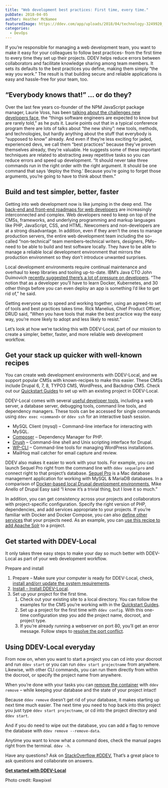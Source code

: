 ```yaml
---
title: "Web development best practices: First time, every time."
pubDate: 2018-04-05
author: Heather McNamee
featuredImage: https://ddev.com/app/uploads/2018/04/technology-3249920_1920.jpg
categories:
  - DevOps
---
```


If you’re responsible for managing a web development team, you want to make it easy for your colleagues to follow best practices- from the first time to every time they set up their projects. DDEV helps reduce errors between collaborators and facilitate knowledge sharing among team members. It sets its defaults to the best practices you define, making them simply “the way you work.” The result is that building secure and reliable applications is easy and hassle-free for your team, too.

## “Everybody knows that!” … or do they?

Over the last few years co-founder of the NPM JavaScript package manager, Laurie Voss, has been [talking about the challenges new developers face,](https://youtu.be/JIJZnF%5FL5KI?t=10m18s) the “things software engineers are expected to know but are rarely told,” as he puts it. Laurie points out that in a typical conference program there are lots of talks about “the new shiny”: new tools, methods, and technologies, but hardly anything about the stuff that everybody is “supposed to know” already. And even if they’re less exciting for jaded, experienced devs, we call them “best practices” because they’ve proven themselves already, they’re valuable. He suggests some of these important techniques are related to abstracting away repetitive tasks so you can reduce errors and speed up development. “It should never take three commands run in the right order with the right argument. It should be one command that says ‘deploy the thing.’ Because you’re going to forget those arguments, you’re going to have to think about them.”

## Build and test simpler, better, faster

Getting into web development now is like jumping in the deep end. The [back-end and front-end roadmaps for web developers](https://ddev.com/ddev-live/web-development-workflows-simplified/) are increasingly interconnected and complex. Web developers need to keep on top of the CMSs, frameworks, and underlying programming and markup languages like PHP, JavaScript, CSS, and HTML. Newcomers and non-developers are at a strong disadvantage. In addition, even if they aren’t the ones to manage production servers, the entire web development team including the so-called “non-technical” team members–technical writers, designers, PMs–need to be able to build and test software locally. They have to be able to manage a reliable local development environment that mirrors the production environment so they don’t introduce unwanted surprises.

Local development environments require continual maintenance and overhaul to keep libraries and tooling up-to-date. IBM’s Java CTO John Duimovich [recently suggested there’s a lot of pressure on developers](https://www.theregister.co.uk/2018/02/22/ibm%5Fjava%5Fcto%5Fjohn%5Fduimovich%5Finterview/). “The notion that as a developer you’ll have to learn Docker, Kubernetes, and 30 other things before you can even deploy an app is something I’d like to get rid of,” he said.

Getting everyone up to speed and working together, using an agreed-to set of tools and best practices takes time. Rick Manelius, Chief Product Officer, DRUD said, “When you have tools that make the best practice way the easy way, you’re more likely to adopt and less likely to resist.”

Let’s look at how we’re tackling this with DDEV-Local, part of our mission to create a simpler, better, faster, and more reliable web development workflow.

## Get your stack up quicker with well-known recipes

You can create web development environments with DDEV-Local, and we support popular CMSs with known-recipes to make this easier. These CMSs include Drupal 6, 7, 8, TYPO3 CMS, WordPress, and Backdrop CMS. Check out our [Quickstart Guides](https://ddev.readthedocs.io/en/latest/users/cli-usage/#quickstart-guides) to set up with an existing project in DDEV-Local.

DDEV-Local comes with several [useful developer tools](https://ddev.readthedocs.io/en/latest/users/developer-tools/), including a web server, a database server, debugging tools, command line tools, and dependency managers. These tools can be accessed for single commands using `ddev exec <command>` or `ddev ssh` for an interactive bash session.

- MySQL Client (mysql) – Command-line interface for interacting with MySQL.
- [Composer](https://getcomposer.org/) – Dependency Manager for PHP.
- [Drush](http://www.drush.org/) – Command-line shell and Unix scripting interface for Drupal.
- [WP-CLI](http://wp-cli.org/) – Command-line tools for managing WordPress installations.
- MailHog mail catcher for email capture and review.

DDEV also makes it easier to work with your tools. For example, you can launch Sequel Pro right from the command line with `ddev sequelpro` and connect right to that project’s database. [Sequel Pro](https://www.sequelpro.com/) is a Mac database management application for working with MySQL & MariaDB databases. In a comparison of [Docker-based local Drupal development environments](https://www.drupaleasy.com/blogs/ultimike/2018/03/ddev-docksal-and-lando-comparison), Mike Anello of Drupal Easy said “I know it’s a trivial thing, but I love it so much.”

In addition, you can get consistency across your projects and collaborators with project-specific configuration. Specify the right version of PHP, dependencies, and add services appropriate to your projects. If you’re familiar with Docker and Docker Compose, you can also [define other services](https://ddev.readthedocs.io/en/latest/users/extend/custom-compose-files/) that your projects need. As an example, you can [use this recipe to add Apache Solr](https://ddev.readthedocs.io/en/latest/users/extend/additional-services/#apache-solr) to a project.

## Get started with DDEV-Local

It only takes three easy steps to make your day so much better with DDEV-Local as part of your web development workflow.

Prepare and install

1. Prepare – Make sure your computer is ready for DDEV-Local, check, [install and/orr update the system requirements](https://ddev.readthedocs.io/en/latest/#system-requirements).
2. [Install – Install DDEV-Local](https://ddev.readthedocs.io/en/latest/#installation).
3. Set up your project for the first time.
   1. Check out your existing site to a local directory. You can follow the examples for the CMS you’re working with in the [Quickstart Guides](https://ddev.readthedocs.io/en/latest/users/cli-usage/#quickstart-guides).
   2. Set up a project for the first time with `ddev config`. With this one-time configuration step you add the project name, docroot, and project type.
   3. If you’re already running a webserver on port 80, you’ll get an error message. Follow steps to [resolve the port conflict](https://ddev.readthedocs.io/en/latest/users/troubleshooting/#webserver-ports-are-already-occupied-by-another-webserver).

## Using DDEV-Local everyday

From now on, when you want to start a project you can cd into your docroot and run `ddev start` or you can run `ddev start projectname` from anywhere. Likewise, with other CLI commands, you can run them directly from within the docroot, or specify the project name from anywhere.

When you’re done with your tasks you can [remove the container](https://ddev.readthedocs.io/en/latest/users/cli-usage/#removing-a-project) with `ddev remove` – while keeping your database and the state of your project intact!

Because `ddev remove` doesn’t get rid of your database, it makes starting up next time much easier. The next time you need to hop back into this project you just type `ddev start projectname`, or cd into the project directory and `ddev start`.

And if you do need to wipe out the database, you can add a flag to remove the database with `ddev remove --remove-data`.

Anytime you want to know what a command does, check the manual pages right from the terminal. `ddev -h`.

Have any questions? Ask on [StackOverflow #DDEV.](https://stackoverflow.com/questions/tagged/ddev) That’s a great place to ask questions and collaborate on answers.

**[Get started with DDEV-Local](/get-started/)**

Photo credit: Rawpixel

